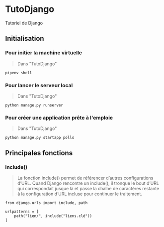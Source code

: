 # TutoDjango

Tutoriel de Django

## Initialisation

### Pour initier la machine virtuelle

> Dans "TutoDjango"

`pipenv shell`

### Pour lancer le serveur local

> Dans "TutoDjango"

`python manage.py runserver`

### Pour créer une application prête à l'emploie

> Dans "TutoDjango"

`python manage.py startapp polls`

## Principales fonctions

### include()

> La fonction include() permet de référencer d’autres configurations d’URL. Quand Django rencontre un include(), il tronque le bout d’URL qui correspondait jusque là et passe la chaîne de caractères restante à la configuration d’URL incluse pour continuer le traitement.

```
from django.urls import include, path

urlpatterns = [
    path("lien/", include("liens.clé"))
]
```
